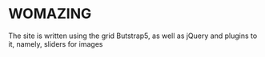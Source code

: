 # WOMAZING
The site is written using the grid Butstrap5, as well as jQuery and plugins to it, namely, sliders for images 
